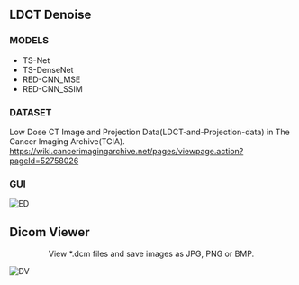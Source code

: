 ## LDCT Denoise
### MODELS
- TS-Net
- TS-DenseNet
- RED-CNN_MSE
- RED-CNN_SSIM

### DATASET
Low Dose CT Image and Projection Data(LDCT-and-Projection-data) in The Cancer Imaging Archive(TCIA).
https://wiki.cancerimagingarchive.net/pages/viewpage.action?pageId=52758026
### GUI
![ED](https://user-images.githubusercontent.com/57568342/120898944-cdb02d00-c65f-11eb-9859-38324cc9d418.png)

## Dicom Viewer
<div align='center' ><font>View *.dcm files and save images as JPG, PNG or BMP. </font></div>

![DV](https://user-images.githubusercontent.com/57568342/120813048-1ee8ef80-c580-11eb-9080-c75fbdd60521.png)

